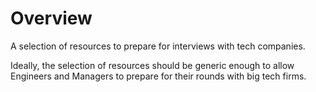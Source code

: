# Overview
A selection of resources to prepare for interviews with tech companies.

Ideally, the selection of resources should be generic enough to allow Engineers and Managers to prepare for their rounds with big tech firms. 
